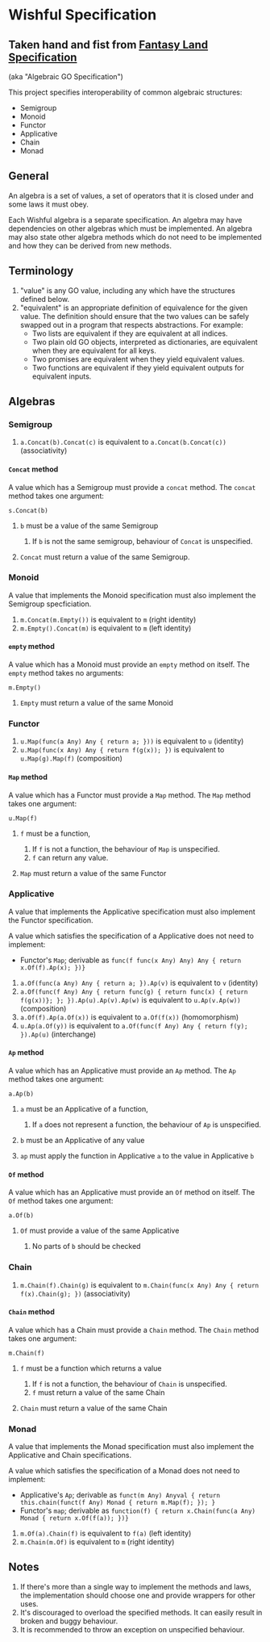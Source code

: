 # Wishful Specification
## Taken hand and fist from [Fantasy Land Specification](https://github.com/fantasyland/fantasy-land)

(aka "Algebraic GO Specification")

This project specifies interoperability of common algebraic
structures:

* Semigroup
* Monoid
* Functor
* Applicative
* Chain
* Monad

## General

An algebra is a set of values, a set of operators that it is closed
under and some laws it must obey.

Each Wishful algebra is a separate specification. An algebra may
have dependencies on other algebras which must be implemented. An
algebra may also state other algebra methods which do not need to be
implemented and how they can be derived from new methods.

## Terminology

1. "value" is any GO value, including any which have the
   structures defined below.
2. "equivalent" is an appropriate definition of equivalence for the given value.
    The definition should ensure that the two values can be safely swapped out in a program that respects abstractions. For example:
    - Two lists are equivalent if they are equivalent at all indices.
    - Two plain old GO objects, interpreted as dictionaries, are equivalent when they are equivalent for all keys.
    - Two promises are equivalent when they yield equivalent values.
    - Two functions are equivalent if they yield equivalent outputs for equivalent inputs.

## Algebras

### Semigroup

1. `a.Concat(b).Concat(c)` is equivalent to `a.Concat(b.Concat(c))` (associativity)

#### `Concat` method

A value which has a Semigroup must provide a `concat` method. The
`concat` method takes one argument:

    s.Concat(b)

1. `b` must be a value of the same Semigroup

    1. If `b` is not the same semigroup, behaviour of `Concat` is
       unspecified.

2. `Concat` must return a value of the same Semigroup.

### Monoid

A value that implements the Monoid specification must also implement
the Semigroup specficiation.

1. `m.Concat(m.Empty())` is equivalent to `m` (right identity)
2. `m.Empty().Concat(m)` is equivalent to `m` (left identity)

#### `empty` method

A value which has a Monoid must provide an `empty` method on itself. 
The `empty` method takes no arguments:

    m.Empty()

1. `Empty` must return a value of the same Monoid

### Functor

1. `u.Map(func(a Any) Any { return a; }))` is equivalent to `u` (identity)
2. `u.Map(func(x Any) Any { return f(g(x)); })` is equivalent to `u.Map(g).Map(f)` (composition)

#### `Map` method

A value which has a Functor must provide a `Map` method. The `Map`
method takes one argument:

    u.Map(f)

1. `f` must be a function,

    1. If `f` is not a function, the behaviour of `Map` is
       unspecified.
    2. `f` can return any value.

2. `Map` must return a value of the same Functor

### Applicative

A value that implements the Applicative specification must also
implement the Functor specification.

A value which satisfies the specification of a Applicative does not
need to implement:

* Functor's `Map`; derivable as `func(f func(x Any) Any) Any { return x.Of(f).Ap(x); })}`

1. `a.Of(func(a Any) Any { return a; }).Ap(v)` is equivalent to `v` (identity)
2. `a.Of(func(f Any) Any { return func(g) { return func(x) { return f(g(x))}; }; }).Ap(u).Ap(v).Ap(w)` is equivalent to `u.Ap(v.Ap(w))` (composition)
3. `a.Of(f).Ap(a.Of(x))` is equivalent to `a.Of(f(x))` (homomorphism)
4. `u.Ap(a.Of(y))` is equivalent to `a.Of(func(f Any) Any { return f(y); }).Ap(u)` (interchange)

#### `Ap` method

A value which has an Applicative must provide an `Ap` method. The `Ap`
method takes one argument:

    a.Ap(b)

1. `a` must be an Applicative of a function,

    1. If `a` does not represent a function, the behaviour of `Ap` is
       unspecified.

2. `b` must be an Applicative of any value

3. `ap` must apply the function in Applicative `a` to the value in
   Applicative `b`

#### `Of` method

A value which has an Applicative must provide an `Of` method on itself. 
The `Of` method takes one argument:

    a.Of(b)

1. `Of` must provide a value of the same Applicative

    1. No parts of `b` should be checked

### Chain

1. `m.Chain(f).Chain(g)` is equivalent to `m.Chain(func(x Any) Any { return f(x).Chain(g); })` (associativity)

#### `Chain` method

A value which has a Chain must provide a `Chain` method. The `Chain`
method takes one argument:

    m.Chain(f)

1. `f` must be a function which returns a value

    1. If `f` is not a function, the behaviour of `Chain` is
       unspecified.
    2. `f` must return a value of the same Chain

2. `Chain` must return a value of the same Chain

### Monad

A value that implements the Monad specification must also implement
the Applicative and Chain specifications.

A value which satisfies the specification of a Monad does not need to
implement:

* Applicative's `Ap`; derivable as `funct(m Any) Anyval { return this.chain(funct(f Any) Monad { return m.Map(f); }); }`
* Functor's `map`; derivable as `function(f) { return x.Chain(func(a Any) Monad { return x.Of(f(a)); })}`

1. `m.Of(a).Chain(f)` is equivalent to `f(a)` (left identity)
2. `m.Chain(m.Of)` is equivalent to `m` (right identity)






## Notes

1. If there's more than a single way to implement the methods and
   laws, the implementation should choose one and provide wrappers for
   other uses.
2. It's discouraged to overload the specified methods. It can easily
   result in broken and buggy behaviour.
3. It is recommended to throw an exception on unspecified behaviour.
